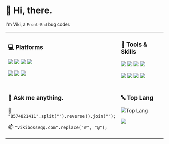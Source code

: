 # 👋 Hi, there.

I'm Viki, a `Front-End` bug coder.

<table width="800px">

<tr>
<td width="50%">
  
### 💻 Platforms

[![](https://img.shields.io/badge/Windows-11-00a8e8?style=flat-square&logo=windows&logoColor=ffffff)](https://www.microsoft.com/zh-cn/windows/windows-11)
[![](https://img.shields.io/badge/iOS-14-blue?style=flat-square&logo=ios&logoColor=ffffff)](https://www.apple.com/ios/ios-14/)
[![](https://img.shields.io/badge/Android-11-30d780?style=flat-square&logo=android&logoColor=ffffff)](https://www.android.com/android-11/)
[![](https://img.shields.io/badge/Linux-Arch-f7a326?style=flat-square&logo=arch-linux&logoColor=ffffff)](https://archlinux.org/)

[![](https://img.shields.io/badge/Lenovo/Xiaoxin-Pro%2013-e52928?style=flat-square&logo=lenovo&logoColor=ffffff)](https://s.lenovo.com.cn/search/?cat=293-294-296-1525)
[![](https://img.shields.io/badge/iPhone-SE2-ffffff?style=flat-square&logo=apple&logoColor=ffffff)](https://www.apple.com.cn/iphone-se/)
[![](https://img.shields.io/badge/Xiaomi-9%20SE-ff6700?style=flat-square&logo=xiaomi&logoColor=ffffff)](http://www.mi.com/mi9se)

</td>
<td width="50%">

### 🔧 Tools & Skills

[![](https://img.shields.io/badge/-Visual%20Studio%20Code-1d89d2?style=flat-square&logo=visual-studio-code&logoColor=ffffff)](https://code.visualstudio.com/)
[![](https://img.shields.io/badge/-Windows%20Terminal-333333?style=flat-square&logo=WindowsTerminal&logoColor=ffffff)](https://www.microsoft.com/zh-cn/p/windows-terminal/9n0dx20hk701)
[![](https://img.shields.io/badge/-Goole%20Chrome-4c8bf4?style=flat-square&logo=GoogleChrome&logoColor=ffffff)](https://google.cn/chrome/)
[![](https://img.shields.io/badge/-Termux-000000?style=flat-square&logo=WindowsTerminal&logoColor=ffffff)](https://termux.com/)

[![](https://img.shields.io/badge/-JavaScript-f7a326?style=flat-square&logo=javascript&logoColor=ffffff)](https://www.ecma-international.org/)
[![](https://img.shields.io/badge/-React-33aaff?style=flat-square&logo=react&logoColor=ffffff)](https://reactjs.org/)
[![](https://img.shields.io/badge/-Node.js-43853d?style=flat-square&logo=node.js&logoColor=ffffff)](https://nodejs.org/)
[![](https://img.shields.io/badge/-TypeScript-007acc?style=flat-square&logo=typescript&logoColor=white)](https://www.typescriptlang.org/)

</td>
</tr>

<tr>
<td width="50%" valign="top">

### 💬 Ask me anything.

🐧 `"8574821411".split("").reverse().join("");`

📫 `"vikiboss#qq.com".replace("#", "@");`

</td>
<td width="50%" valign="top">

### 🔤 Top Lang

![Top Lang](https://github-readme-stats.vercel.app/api/top-langs/?username=vikiboss&layout=compact)

<img src="https://profile-counter.glitch.me/vikiboss/count.svg" />

</td>
</tr>

</table>

